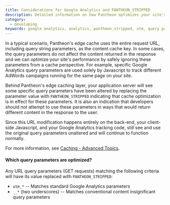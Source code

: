 ```yaml
---
title: Considerations for Google Analytics and PANTHEON_STRIPPED
description: Detailed information on how Pantheon optimizes your site's cache performance.
category:
  - developing
keywords: google analytics, analytics, pantheon_stripped, utm, query parameters, cache
---
```

In a typical scenario, Pantheon's edge cache uses the entire request URL, including query string parameters, as the content cache key. In some cases, the query parameters do not affect the content returned in the response and we can optimize your site's performance by safely ignoring these parameters from a cache perspective. For example, specific Google Analytics query parameters are used solely by Javascript to track different AdWords campaigns running for the same page on your site.

Behind Pantheon's edge caching layer, your application server will see some specific query parameters have been altered by replacing the parameter value with `PANTHEON_STRIPPED` indicating that cache optimization is in effect for these parameters. It is also an indication that developers should not attempt to use these parameters in ways that would return different content in the response to the user.

Since this URL modification happens entirely on the back-end, your client-side Javascript, and your Google Analytics tracking code, still see and use the original query parameters unaltered and will continue to function normally.

For more information, see [Caching - Advanced Topics](/docs/articles/sites/varnish/drupal-caching-advancedtopics).


#### Which query parameters are optimized?

Any URL query parameters (GET requests) matching the following criteria will have its value replaced with `PANTHEON_STRIPPED`:

- `utm_*` -- Matches standard Google Analytics parameters
- `__*` (two underscores) -- Matches conventional content insignificant query parameters
